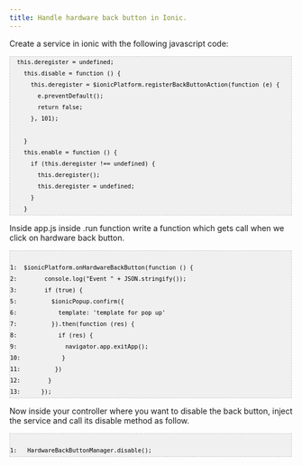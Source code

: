 ```yaml
---
title: Handle hardware back button in Ionic.
---
```

Create a service in ionic with the following javascript code:<br>

<pre  style="font-family:arial;font-size:12px;border:1px dashed #CCCCCC;width:99%;height:auto;overflow:auto;background:#f0f0f0;;background-image:URL(http://2.bp.blogspot.com/_z5ltvMQPaa8/SjJXr_U2YBI/AAAAAAAAAAM/46OqEP32CJ8/s320/codebg.gif);padding:0px;color:#000000;text-align:left;line-height:20px;"><code style="color:#000000;word-wrap:normal;">  this.deregister = undefined;
    this.disable = function () {
      this.deregister = $ionicPlatform.registerBackButtonAction(function (e) {
        e.preventDefault();
        return false;
      }, 101);

    }
    this.enable = function () {
      if (this.deregister !== undefined) {
        this.deregister();
        this.deregister = undefined;
      }
    }
</code></pre>

Inside app.js inside .run function write a function which gets call when we click on hardware back button.<br>

<pre  style="font-family:arial;font-size:12px;border:1px dashed #CCCCCC;width:99%;height:auto;overflow:auto;background:#f0f0f0;;background-image:URL(http://2.bp.blogspot.com/_z5ltvMQPaa8/SjJXr_U2YBI/AAAAAAAAAAM/46OqEP32CJ8/s320/codebg.gif);padding:0px;color:#000000;text-align:left;line-height:20px;"><code style="color:#000000;word-wrap:normal;">
1:  $ionicPlatform.onHardwareBackButton(function () {
2:        console.log("Event " + JSON.stringify());
3:        if (true) {
5:          $ionicPopup.confirm({
6:            template: 'template for pop up'
7:          }).then(function (res) {
8:            if (res) {
9:              navigator.app.exitApp();
10:            }
11:          })
12:        }
13:      });
</code></pre>

Now inside your controller where you want to disable the back button, inject the service and call its disable method as follow.<br>

<pre  style="font-family:arial;font-size:12px;border:1px dashed #CCCCCC;width:99%;height:auto;overflow:auto;background:#f0f0f0;;background-image:URL(http://2.bp.blogspot.com/_z5ltvMQPaa8/SjJXr_U2YBI/AAAAAAAAAAM/46OqEP32CJ8/s320/codebg.gif);padding:0px;color:#000000;text-align:left;line-height:20px;"><code style="color:#000000;word-wrap:normal;">
1:   HardwareBackButtonManager.disable();
</code></pre>